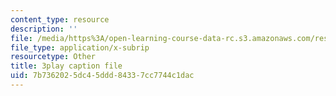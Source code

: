 ```yaml
---
content_type: resource
description: ''
file: /media/https%3A/open-learning-course-data-rc.s3.amazonaws.com/res-6-012-introduction-to-probability-spring-2018/7b7362025dc45ddd84337cc7744c1dac_MPRKc4UPoJk.vtt
file_type: application/x-subrip
resourcetype: Other
title: 3play caption file
uid: 7b736202-5dc4-5ddd-8433-7cc7744c1dac
---
```

